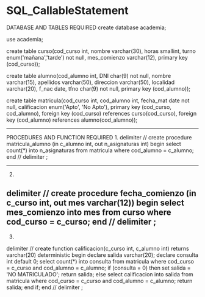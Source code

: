 # SQL_CallableStatement
DATABASE AND TABLES REQUIRED
create database academia;

use academia;

create table curso(cod_curso int, nombre varchar(30), horas smallint, turno enum('mañana','tarde') not null, mes_comienzo varchar(12), primary key (cod_curso));

create table alumno(cod_alumno int, DNI char(9) not null, nombre varchar(15), apellidos varchar(50), direccion varchar(50), localidad varchar(20), f_nac date, tfno char(9) not null, primary key (cod_alumno));

create table matricula(cod_curso int, cod_alumno int, fecha_mat date not null, calificacion enum('Apto', 'No Apto'),
    primary key (cod_curso, cod_alumno),
    foreign key (cod_curso) references curso(cod_curso),
    foreign key (cod_alumno) references alumno(cod_alumno));
    
--------------------
PROCEDURES AND FUNCTION REQUIRED
1.
delimiter //
create procedure matricula_alumno (in c_alumno int, out n_asignaturas int)
begin
	select count(*) into n_asignaturas from matricula
	where cod_alumno = c_alumno;
end
//
delimiter ;

-------------
2.
delimiter //
create procedure fecha_comienzo (in c_curso int, out mes varchar(12))
begin
	select mes_comienzo into mes from curso
	where cod_curso = c_curso;
end
//
delimiter ;
-------------
3.
delimiter //
create function calificacion(c_curso int, c_alumno int) returns varchar(20)
deterministic
begin
	declare salida varchar(20);
	declare consulta int default 0;
	select count(*) into consulta from matricula
	where cod_curso = c_curso and cod_alumno = c_alumno;
	if (consulta = 0) then
		set salida = 'NO MATRICULADO';
		return salida;
	else
		select calificacion into salida from matricula where cod_curso = c_curso and cod_alumno = c_alumno;
		return salida;
	end if;
end
//
delimiter ;
